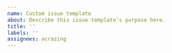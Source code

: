 ```yaml
---
name: Custom issue template
about: Describe this issue template's purpose here.
title: ''
labels: ''
assignees: acrazing
---
```

